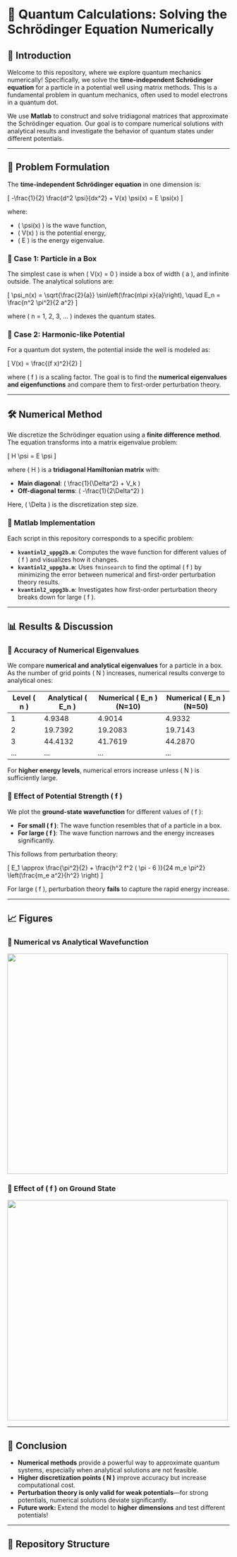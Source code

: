 # 📡 Quantum Calculations: Solving the Schrödinger Equation Numerically

## 🔬 Introduction

Welcome to this repository, where we explore quantum mechanics numerically! Specifically, we solve the **time-independent Schrödinger equation** for a particle in a potential well using matrix methods. This is a fundamental problem in quantum mechanics, often used to model electrons in a quantum dot.

We use **Matlab** to construct and solve tridiagonal matrices that approximate the Schrödinger equation. Our goal is to compare numerical solutions with analytical results and investigate the behavior of quantum states under different potentials.

---

## 📜 Problem Formulation

The **time-independent Schrödinger equation** in one dimension is:

\[
-\frac{1}{2} \frac{d^2 \psi}{dx^2} + V(x) \psi(x) = E \psi(x)
\]

where:
- \( \psi(x) \) is the wave function,
- \( V(x) \) is the potential energy,
- \( E \) is the energy eigenvalue.

### 🔹 Case 1: **Particle in a Box**
The simplest case is when \( V(x) = 0 \) inside a box of width \( a \), and infinite outside. The analytical solutions are:

\[
\psi_n(x) = \sqrt{\frac{2}{a}} \sin\left(\frac{n\pi x}{a}\right), \quad E_n = \frac{n^2 \pi^2}{2 a^2}
\]

where \( n = 1, 2, 3, ... \) indexes the quantum states.

### 🔹 Case 2: **Harmonic-like Potential**
For a quantum dot system, the potential inside the well is modeled as:

\[
V(x) = \frac{(f x)^2}{2}
\]

where \( f \) is a scaling factor. The goal is to find the **numerical eigenvalues and eigenfunctions** and compare them to first-order perturbation theory.

---

## 🛠️ Numerical Method

We discretize the Schrödinger equation using a **finite difference method**. The equation transforms into a matrix eigenvalue problem:

\[
H \psi = E \psi
\]

where \( H \) is a **tridiagonal Hamiltonian matrix** with:
- **Main diagonal**: \( \frac{1}{\Delta^2} + V_k \)
- **Off-diagonal terms**: \( -\frac{1}{2\Delta^2} \)

Here, \( \Delta \) is the discretization step size.

### 🔹 Matlab Implementation

Each script in this repository corresponds to a specific problem:

- **`kvantinl2_uppg2b.m`**: Computes the wave function for different values of \( f \) and visualizes how it changes.
- **`kvantinl2_uppg3a.m`**: Uses `fminsearch` to find the optimal \( f \) by minimizing the error between numerical and first-order perturbation theory results.
- **`kvantinl2_uppg3b.m`**: Investigates how first-order perturbation theory breaks down for large \( f \).

---

## 📊 Results & Discussion

### 🔹 Accuracy of Numerical Eigenvalues
We compare **numerical and analytical eigenvalues** for a particle in a box. As the number of grid points \( N \) increases, numerical results converge to analytical ones:

| Level \( n \) | Analytical \( E_n \) | Numerical \( E_n \) (N=10) | Numerical \( E_n \) (N=50) |
|--------------|----------------------|----------------------|----------------------|
| 1            | 4.9348                | 4.9014               | 4.9332               |
| 2            | 19.7392               | 19.2083              | 19.7143              |
| 3            | 44.4132               | 41.7619              | 44.2870              |
| ...          | ...                    | ...                  | ...                  |

For **higher energy levels**, numerical errors increase unless \( N \) is sufficiently large.

### 🔹 Effect of Potential Strength \( f \)
We plot the **ground-state wavefunction** for different values of \( f \):

- **For small \( f \)**: The wave function resembles that of a particle in a box.
- **For large \( f \)**: The wave function narrows and the energy increases significantly.

This follows from perturbation theory:

\[
E_1 \approx \frac{\pi^2}{2} + \frac{h^2 f^2 ( \pi - 6 )}{24 m_e \pi^2} \left(\frac{m_e a^2}{h^2} \right)
\]

For large \( f \), perturbation theory **fails** to capture the rapid energy increase.

---

## 📈 Figures

### 🔹 Numerical vs Analytical Wavefunction
<img src="wavefunction_comparison.png" width="500">

### 🔹 Effect of \( f \) on Ground State
<img src="wavefunction_vs_f.png" width="500">

---

## 🔮 Conclusion

- **Numerical methods** provide a powerful way to approximate quantum systems, especially when analytical solutions are not feasible.
- **Higher discretization points \( N \)** improve accuracy but increase computational cost.
- **Perturbation theory is only valid for weak potentials**—for strong potentials, numerical solutions deviate significantly.
- **Future work:** Extend the model to **higher dimensions** and test different potentials!

---

## 📂 Repository Structure

